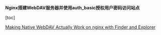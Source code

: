 **Nginx搭建WebDAV服务器并使用auth_basic授权用户密码访问站点**

[toc]

[Making Native WebDAV Actually Work on nginx with Finder and Explorer](https://www.robpeck.com/2020/06/making-webdav-actually-work-on-nginx/)